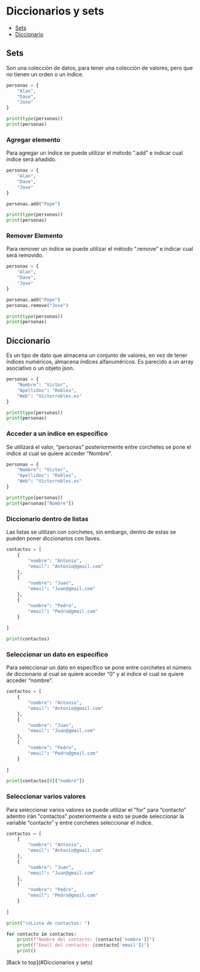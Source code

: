 # Diccionarios y sets



- [Sets](#Sets)
- [Diccionario](#Diccionario)



## Sets

Son una colección de datos, para tener una colección de valores, pero que no tienen un orden o un indice.

```python
personas = {
    "Alan",
    "Dave",
    "Jose"
}

print(type(personas))
print(personas)

```



### Agregar elemento

Para agregar un índice se puede utilizar el método “.add” e indicar cual índice será añadido.

```python
personas = {
    "Alan",
    "Dave",
    "Jose"
}

personas.add("Pepe")

print(type(personas))
print(personas)
```



### Remover Elemento

Para remover un indice se puede utilizar el método “.remove” e indicar cual será removido.

```python
personas = {
    "Alan",
    "Dave",
    "Jose"
}

personas.add("Pepe")
personas.remove("Jose")

print(type(personas))
print(personas)
```





## Diccionario

Es un tipo de dato que almacena un conjunto de valores, en vez de tener índices numéricos, almacena índices alfanuméricos. Es parecido a un array asociativo o un objeto json.

```python
personas = {
    "Nombre": "Victor",
    "Apellidos": "Robles",
    "Web": "Victorrobles.es"
}

print(type(personas))
print(personas)
```



### Acceder a un indice en específico 

Se utilizará el valor, “personas” posteriormente entre corchetes se pone el indice al cual se quiere acceder “Nombre”.

```python
personas = {
    "Nombre": "Victor",
    "Apellidos": "Robles",
    "Web": "Victorrobles.es"
}

print(type(personas))
print(personas["Nombre"])
```



### Diccionario dentro de listas

Las listas se utilizan con corchetes, sin embargo, dentro de estas se pueden poner diccionarios con llaves.

```python
contactos = [
    {
        "nombre": "Antonio",
        "email": "Antonio@gmail.com"
    },   
    {
        "nombre": "Juan",
        "email": "Juan@gmail.com"
    },
    {
        "nombre": "Pedro",
        "email": "Pedro@gmail.com"
    }
    
]

print(contactos)
```



### Seleccionar un dato en específico

Para seleccionar un dato en específico se pone entre corchetes el número de diccionario al cual se quiere acceder “0” y al índice el cual se quiere acceder “nombre”.

```python
contactos = [
    {
        "nombre": "Antonio",
        "email": "Antonio@gmail.com"
    },   
    {
        "nombre": "Juan",
        "email": "Juan@gmail.com"
    },
    {
        "nombre": "Pedro",
        "email": "Pedro@gmail.com"
    }
    
]

print(contactos[0]["nombre"])
```



### Seleccionar varios valores

Para seleccionar varios valores se puede utilizar el "for" para “contacto” adentro irán "contactos" posteriormente a esto se puede seleccionar la variable “contacto” y entre corchetes seleccionar el índice.

```python
contactos = [
    {
        "nombre": "Antonio",
        "email": "Antonio@gmail.com"
    },   
    {
        "nombre": "Juan",
        "email": "Juan@gmail.com"
    },
    {
        "nombre": "Pedro",
        "email": "Pedro@gmail.com"
    }
    
]

print("\nLista de contactos: ")

for contacto in contactos:
    print(f"Nombre del contacto: {contacto['nombre']}")
    print(f"Email del contacto: {contacto['email']}")
    print()
```



[Back to top](#Diccionarios y sets)



